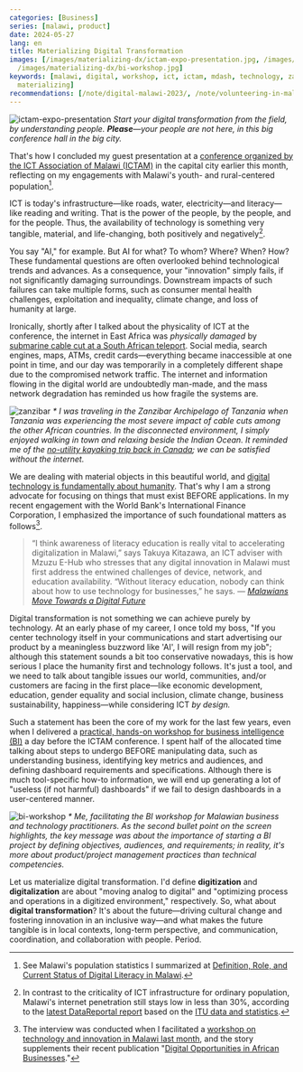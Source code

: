 ```yaml
---
categories: [Business]
series: [malawi, product]
date: 2024-05-27
lang: en
title: Materializing Digital Transformation
images: [/images/materializing-dx/ictam-expo-presentation.jpg, /images/materializing-dx/zanzibar.jpg,
  /images/materializing-dx/bi-workshop.jpg]
keywords: [malawi, digital, workshop, ict, ictam, mdash, technology, zanzibar, transformation,
  materializing]
recommendations: [/note/digital-malawi-2023/, /note/volunteering-in-malawi/, /note/my-identity-in-malawi/]
---
```


![ictam-expo-presentation](/images/materializing-dx/ictam-expo-presentation.jpg)
*Start your digital transformation from the field, by understanding people. **Please**&mdash;your people are not here, in this big conference hall in the big city.*

That's how I concluded my guest presentation at a [conference organized by the ICT Association of Malawi (ICTAM)](https://facebook.com/events/452156467194850/) in the capital city earlier this month, reflecting on my engagements with Malawi's youth- and rural-centered population[^1].

<script defer class="speakerdeck-embed" data-id="787e8d2e443f45b28af97a05aa3b70ee" data-ratio="1.7772511848341233" src="//speakerdeck.com/assets/embed.js"></script>

ICT is today's infrastructure&mdash;like roads, water, electricity&mdash;and literacy&mdash;like reading and writing. That is the power of the people, by the people, and for the people. Thus, the availability of technology is something very tangible, material, and life-changing, both positively and negatively[^2].

You say "AI," for example. But AI for what? To whom? Where? When? How? These fundamental questions are often overlooked behind technological trends and advances. As a consequence, your "innovation" simply fails, if not significantly damaging surroundings. Downstream impacts of such failures can take multiple forms, such as consumer mental health challenges, exploitation and inequality, climate change, and loss of humanity at large.

Ironically, shortly after I talked about the physicality of ICT at the conference, the internet in East Africa was *physically damaged* by [submarine cable cut at a South African teleport](https://blog.cloudflare.com/east-african-internet-connectivity-again-impacted-by-submarine-cable-cuts). Social media, search engines, maps, ATMs, credit cards&mdash;everything became inaccessible at one point in time, and our day was temporarily in a completely different shape due to the compromised network traffic. The internet and information flowing in the digital world are undoubtedly man-made, and the mass network degradation has reminded us how fragile the systems are.

![zanzibar](/images/materializing-dx/zanzibar.jpg)
_\* I was traveling in the Zanzibar Archipelago of Tanzania when Tanzania was experiencing the most severe impact of cable cuts among the other African countries. In the disconnected environment, I simply enjoyed walking in town and relaxing beside the Indian Ocean. It reminded me of the [no-utility kayaking trip back in Canada](/note/becoming-a-freelancer-in-canada/); we can be satisfied without the internet._

We are dealing with material objects in this beautiful world, and [digital technology is fundamentally about humanity](/note/playing-in-malawi/). That's why I am a strong advocate for focusing on things that must exist BEFORE applications. In my recent engagement with the World Bank's International Finance Corporation, I emphasized the importance of such foundational matters as follows[^3].

> “I think awareness of literacy education is really vital to accelerating digitalization in Malawi,” says Takuya Kitazawa, an ICT adviser with Mzuzu E-Hub who stresses that any digital innovation in Malawi must first address the entwined challenges of device, network, and education availability. “Without literacy education, nobody can think about how to use technology for businesses,” he says. *&mdash; [Malawians Move Towards a Digital Future](https://www.ifc.org/en/stories/2024/malawians-move-toward-digital-future)*

Digital transformation is not something we can achieve purely by technology. At an early phase of my career, I once told my boss, "If you center technology itself in your communications and start advertising our product by a meaningless buzzword like 'AI', I will resign from my job"; although this statement sounds a bit too conservative nowadays, this is how serious I place the humanity first and technology follows. It's just a tool, and we need to talk about tangible issues our world, communities, and/or customers are facing in the first place&mdash;like economic development, education, gender equality and social inclusion, climate change, business sustainability, happiness&mdash;while considering ICT *by design.*

Such a statement has been the core of my work for the last few years, even when I delivered a [practical, hands-on workshop for business intelligence (BI)](https://facebook.com/ICTAM2016/posts/pfbid0CHK8CQ1yV2Zo83xfQv416JR4jzDtaUodT1tSZsSZwwqjwbMfC99pckDa3UcSrBudl) a day before the ICTAM conference. I spent half of the allocated time talking about steps to undergo BEFORE manipulating data, such as understanding business, identifying key metrics and audiences, and defining dashboard requirements and specifications. Although there is much tool-specific how-to information, we will end up generating a lot of "useless (if not harmful) dashboards" if we fail to design dashboards in a user-centered manner.

![bi-workshop](/images/materializing-dx/bi-workshop.jpg)
_\* Me, facilitating the BI workshop for Malawian business and technology practitioners. As the second bullet point on the screen highlights, the key message was about the importance of starting a BI project by defining objectives, audiences, and requirements; in reality, it's more about product/project management practices than technical competencies._

Let us materialize digital transformation. I'd define **digitization** and **digitalization** are about "moving analog to digital" and "optimizing process and operations in a digitized environment," respectively. So, what about **digital transformation**? It's about the future&mdash;driving cultural change and fostering innovation in an inclusive way&mdash;and what makes the future tangible is in local contexts, long-term perspective, and communication, coordination, and collaboration with people. Period.

[^1]: See Malawi's population statistics I summarized at [Definition, Role, and Current Status of Digital Literacy in Malawi](/note/digital-malawi-2023/).
[^2]: In contrast to the criticality of ICT infrastructure for ordinary population, Malawi's internet penetration still stays low in less than 30%, according to the [latest DataReportal report](https://datareportal.com/reports/digital-2024-malawi) based on the [ITU data and statistics](https://www.itu.int/itu-d/sites/statistics/).
[^3]: The interview was conducted when I facilitated a [workshop on technology and innovation in Malawi last month](/note/my-identity-in-malawi/), and the story supplements their recent publication "[Digital Opportunities in African Businesses](https://www.ifc.org/en/insights-reports/2024/digital-opportunities-in-african-businesses)."
